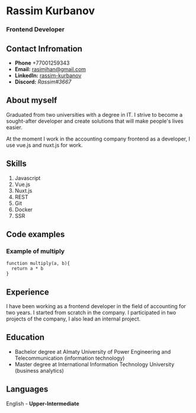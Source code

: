 # Rassim Kurbanov

### Frontend Developer
## Contact Infromation
- **Phone** +77001259343
- **Email:** rasimjhan@gmail.com
- **LinkedIn:** [rassim-kurbanov](https://www.linkedin.com/in/rassim-kurbanov-218920223/)
- **Discord:** *Rassim#3667*

## About myself
Graduated from two universities with a degree in IT. I strive to become a sought-after developer and create solutions that will make people's lives easier. 


At the moment I work in the accounting company frontend as a developer, I use vue.js and nuxt.js for work.

## Skills
1. Javascript
2. Vue.js
3. Nuxt.js
4. REST
5. Git
6. Docker
7. SSR

## Code examples
### Example of multiply
```
function multiply(a, b){
  return a * b
}
```
## Experience 
I have been working as a frontend developer in the field of accounting for two years. I started from scratch in the company. I participated in two projects of the company, I also lead an internal project.

## Education
* Bachelor degree at Almaty University of Power Engineering and Telecommunication (information technology)
* Master degree at International Information Technology University (business analytics)

## Languages
English - **Upper-Intermediate**